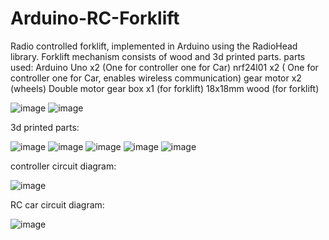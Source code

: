 # Arduino-RC-Forklift
Radio controlled forklift, implemented in Arduino using the RadioHead library. Forklift mechanism consists of wood and 3d printed parts.
parts used:
Arduino Uno x2 (One for controller one for Car)
nrf24l01 x2 ( One for controller one for Car, enables wireless communication)
gear motor x2 (wheels)
Double motor gear box x1 (for forklift)
18x18mm wood (for forklift)

![image](https://github.com/kasunFernando2004/Arduino-RC-Forklift/assets/161267348/f94b9b80-aa1f-4cd8-a190-a6bb3b807a37)
![image](https://github.com/kasunFernando2004/Arduino-RC-Forklift/assets/161267348/49355a5f-f16a-4f9c-bb78-5334311e4bbb)

3d printed parts:

![image](https://github.com/kasunFernando2004/Arduino-RC-Forklift/assets/161267348/3063e223-0b4c-4e6c-9ac8-c9699cb13118)
![image](https://github.com/kasunFernando2004/Arduino-RC-Forklift/assets/161267348/12fddb72-51b4-4c6f-a46f-4c895759cd70)
![image](https://github.com/kasunFernando2004/Arduino-RC-Forklift/assets/161267348/5dbeae0c-fb0f-4bdd-837d-60c38cbc3900)
![image](https://github.com/kasunFernando2004/Arduino-RC-Forklift/assets/161267348/34d9cfea-1fc3-44a1-8b0c-127ac7864477)
![image](https://github.com/kasunFernando2004/Arduino-RC-Forklift/assets/161267348/ec719f04-5499-4204-8d01-116057be246b)

controller circuit diagram:

![image](https://github.com/kasunFernando2004/Arduino-RC-Forklift/assets/161267348/89f4519e-8e61-4563-a275-407dfe4bbcdf)

RC car circuit diagram:

![image](https://github.com/kasunFernando2004/Arduino-RC-Forklift/assets/161267348/0b3dbc1e-0774-4e82-b3b6-3bc7767365fb)



